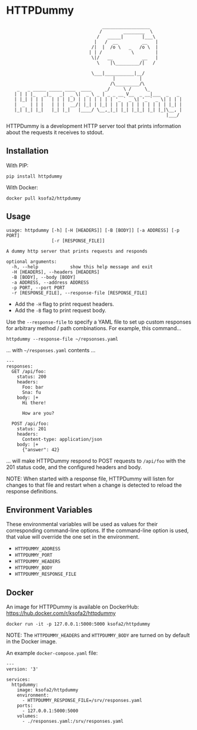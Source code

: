# HTTPDummy

```
                                    __________________
                                   /        ________  \
                                  /   _____|       |___\
                                 |   /  __         __   |
                                /|  |  /o \   _   /o \  |  
                               | | /           \        |
                                \|/   __           __   |
                                  \    |\_________/|   /   
                                   \___|___________|__/                  
                                        |         |
                                       /\_________/\
    _   _ _____ _____ ____  ____     _/     \ /     \_
   | | | |_   _|_   _|  _ \|  _ \ _ | _ _ __ V__  _ __|___  _   _
   | |_| | | |   | | | |_) | | | | | | | '_ ` _ \| '_ ` _ \| | | |
   |  _  | | |   | | |  __/| |_| | |_| | | | | | | | | | | | |_| |
   |_| |_| |_|   |_| |_|   |____/ \__,_|_| |_| |_|_| |_| |_|\__, |
                                                            |___/
```

HTTPDummy is a development HTTP server tool that prints information about the requests it receives to stdout.

## Installation

With PIP:

```
pip install httpdummy
```

With Docker:

```
docker pull ksofa2/httpdummy
```

## Usage

```
usage: httpdummy [-h] [-H [HEADERS]] [-B [BODY]] [-a ADDRESS] [-p PORT]
                 [-r [RESPONSE_FILE]]

A dummy http server that prints requests and responds

optional arguments:
  -h, --help            show this help message and exit
  -H [HEADERS], --headers [HEADERS]
  -B [BODY], --body [BODY]
  -a ADDRESS, --address ADDRESS
  -p PORT, --port PORT
  -r [RESPONSE_FILE], --response-file [RESPONSE_FILE]
```

  - Add the `-H` flag to print request headers.
  - Add the `-B` flag to print request body.

Use the `--response-file` to specify a YAML file to set up custom responses for arbitrary method / path combinations. For example, this command...

```
httpdummy --response-file ~/repsonses.yaml
```

... with `~/responses.yaml` contents ...

```
---
responses:
  GET /api/foo:
    status: 200
    headers:
      Foo: bar
      Sna: fu
    body: |+
      Hi there!

      How are you?

  POST /api/foo:
    status: 201
    headers:
      Content-type: application/json
    body: |+
      {"answer": 42}
```

... will make HTTPDummy respond to POST requests to `/api/foo` with the 201 status code, and the configured headers and body.

NOTE: When started with a response file, HTTPDummy will listen for changes to that file and restart when a change is detected to reload the response definitions.

## Environment Variables

These environmental variables will be used as values for their corresponding command-line options. If the command-line option is used, that value will override the one set in the environment.

  - `HTTPDUMMY_ADDRESS`
  - `HTTPDUMMY_PORT`
  - `HTTPDUMMY_HEADERS`
  - `HTTPDUMMY_BODY`
  - `HTTPDUMMY_RESPONSE_FILE`

## Docker

An image for HTTPDummy is available on DockerHub: <https://hub.docker.com/r/ksofa2/httpdummy>

```
docker run -it -p 127.0.0.1:5000:5000 ksofa2/httpdummy
```

NOTE: The `HTTPDUMMY_HEADERS` and `HTTPDUMMY_BODY` are turned on by default in the Docker image.

An example `docker-compose.yaml` file:

```
---
version: '3'

services:
  httpdummy:
    image: ksofa2/httpdummy
    environment:
      - HTTPDUMMY_RESPONSE_FILE=/srv/responses.yaml
    ports:
      - 127.0.0.1:5000:5000
    volumes:
      - ./responses.yaml:/srv/responses.yaml
```
